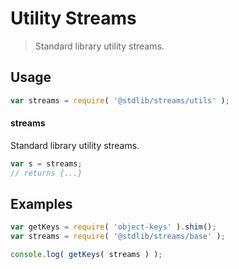 # Utility Streams

> Standard library utility streams.


<section class="usage">

## Usage

``` javascript
var streams = require( '@stdlib/streams/utils' );
```

#### streams

Standard library utility streams.

``` javascript
var s = streams;
// returns {...}
```

</section>

<!-- /.usage -->


<section class="examples">

## Examples

<!-- TODO: better examples -->

``` javascript
var getKeys = require( 'object-keys' ).shim();
var streams = require( '@stdlib/streams/base' );

console.log( getKeys( streams ) );
```

</section>

<!-- /.examples -->


<section class="links">

</section>

<!-- /.links -->
